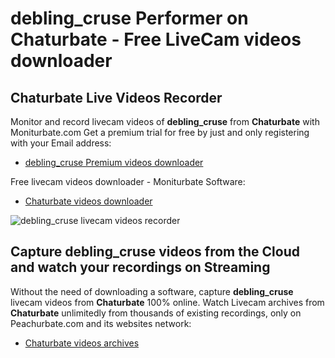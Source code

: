# debling_cruse Performer on Chaturbate - Free LiveCam videos downloader

## Chaturbate Live Videos Recorder

Monitor and record livecam videos of **debling_cruse** from **Chaturbate** with Moniturbate.com
Get a premium trial for free by just and only registering with your Email address:
* [debling_cruse Premium videos downloader](https://moniturbate.com/request-demo-licence-key.html)

Free livecam videos downloader - Moniturbate Software:
* [Chaturbate videos downloader](https://moniturbate.com/moniturbate-download-software.html)

![debling_cruse livecam videos recorder](https://peachurnet.com/templates/moniturbate-software.png)


## Capture debling_cruse videos from the Cloud and watch your recordings on Streaming

Without the need of downloading a software, capture **debling_cruse** livecam videos from **Chaturbate** 100% online.
Watch Livecam archives from **Chaturbate** unlimitedly from thousands of existing recordings, only on Peachurbate.com and its websites network:
* [Chaturbate videos archives](https://peachurnet.com/)